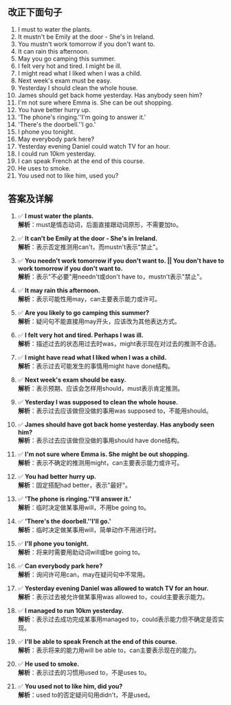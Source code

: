 ## 改正下面句子
1. I must to water the plants.
2. It mustn't be Emily at the door - She's in Ireland.
3. You mustn't work tomorrow if you don't want to.
4. It can rain this afternoon.
5. May you go camping this summer.
6. I felt very hot and tired. I might be ill.
7. I might read what I liked when I was a child.
8. Next week's exam must be easy.
9. Yesterday I should clean the whole house.
10. James should get back home yesterday. Has anybody seen him?
11. I'm not sure where Emma is. She can be out shopping.
12. You have better hurry up.
13. 'The phone's ringing.''I'm going to answer it.'
14. 'There's the doorbell.''I go.'
15. I phone you tonight.
16. May everybody park here?
17. Yesterday evening Daniel could watch TV for an hour.
18. I could run 10km yesterday.
19. I can speak French at the end of this course.
20. He uses to smoke.
21. You used not to like him, used you?

## 答案及详解
1. ✅ **I must water the plants.**  
   **解析**：must是情态动词，后面直接跟动词原形，不需要加to。

2. ✅ **It can't be Emily at the door - She's in Ireland.**  
   **解析**：表示否定推测用can't，而mustn't表示"禁止"。

3. ✅ **You needn't work tomorrow if you don't want to. || You don't have to work tomorrow if you don't want to.**  
   **解析**：表示"不必要"用needn't或don't have to，mustn't表示"禁止"。

4. ✅ **It may rain this afternoon.**  
   **解析**：表示可能性用may，can主要表示能力或许可。

5. ✅ **Are you likely to go camping this summer?**  
   **解析**：疑问句不能直接用may开头，应该改为其他表达方式。

6. ✅ **I felt very hot and tired. Perhaps I was ill.**  
   **解析**：描述过去的状态用过去时was，might表示现在对过去的推测不合适。

7. ✅ **I might have read what I liked when I was a child.**  
   **解析**：表示过去可能发生的事情用might have done结构。

8. ✅ **Next week's exam should be easy.**  
   **解析**：表示预期、应该会怎样用should，must表示肯定推测。

9. ✅ **Yesterday I was supposed to clean the whole house.**  
   **解析**：表示过去应该做但没做的事用was supposed to，不能用should。

10. ✅ **James should have got back home yesterday. Has anybody seen him?**  
    **解析**：表示过去应该做但没做的事用should have done结构。

11. ✅ **I'm not sure where Emma is. She might be out shopping.**  
    **解析**：表示不确定的推测用might，can主要表示能力或许可。

12. ✅ **You had better hurry up.**  
    **解析**：固定搭配had better，表示"最好"。

13. ✅ **'The phone is ringing.''I'll answer it.'**  
    **解析**：临时决定做某事用will，不用be going to。

14. ✅ **'There's the doorbell.''I'll go.'**  
    **解析**：临时决定做某事用will，简单动作不用进行时。

15. ✅ **I'll phone you tonight.**  
    **解析**：将来时需要用助动词will或be going to。

16. ✅ **Can everybody park here?**  
    **解析**：询问许可用can，may在疑问句中不常用。

17. ✅ **Yesterday evening Daniel was allowed to watch TV for an hour.**  
    **解析**：表示过去被允许做某事用was allowed to，could主要表示能力。

18. ✅ **I managed to run 10km yesterday.**  
    **解析**：表示过去成功完成某事用managed to，could表示能力但不确定是否实现。

19. ✅ **I'll be able to speak French at the end of this course.**  
    **解析**：表示将来的能力用will be able to，can主要表示现在的能力。

20. ✅ **He used to smoke.**  
    **解析**：表示过去的习惯用used to，不是uses to。

21. ✅ **You used not to like him, did you?**  
    **解析**：used to的否定疑问句用didn't，不是used。
